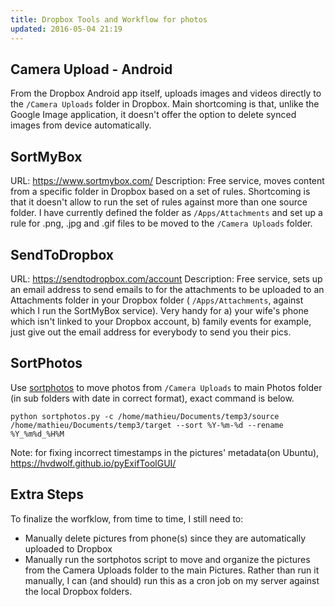 ```yaml
---
title: Dropbox Tools and Workflow for photos
updated: 2016-05-04 21:19
---
```


## Camera Upload - Android
From the Dropbox Android app itself, uploads images and videos directly to the ``` /Camera Uploads ``` folder in Dropbox.
Main shortcoming is that, unlike the Google Image application, it doesn't offer the option to delete synced images from device automatically.

## SortMyBox
URL: https://www.sortmybox.com/
Description: Free service,  moves content from a specific folder in Dropbox based on a set of rules.
Shortcoming is that it doesn't allow to run the set of rules against more than one source folder.
I have currently defined the folder as ``` /Apps/Attachments ``` and set up a rule for .png, .jpg and .gif files to be moved to the ``` /Camera Uploads ``` folder.

## SendToDropbox
URL: https://sendtodropbox.com/account
Description: Free service, sets up an email address to send emails to for the attachments to be uploaded to an Attachments folder in your Dropbox folder ( ``` /Apps/Attachments ```, against which I run the SortMyBox service).
Very handy for a) your wife's phone which isn't linked to your Dropbox account, b) family events for example, just give out the email address for everybody to send you their pics.

## SortPhotos
Use [sortphotos](https://github.com/andrewning/sortphotos) to move photos from ``` /Camera Uploads ``` to main Photos folder (in sub folders with date in correct format), exact command is below. 

```
python sortphotos.py -c /home/mathieu/Documents/temp3/source /home/mathieu/Documents/temp3/target --sort %Y-%m-%d --rename %Y_%m%d_%H%M
```

Note: for fixing incorrect timestamps in the pictures' metadata(on Ubuntu), https://hvdwolf.github.io/pyExifToolGUI/

## Extra Steps
To finalize the worfklow, from time to time, I still need to:
* Manually delete pictures from phone(s) since they are automatically uploaded to Dropbox
* Manually run the sortphotos script to move and organize the pictures from the Camera Uploads folder to the main Pictures. Rather than run it manually, I can (and should) run this as a cron job on my server against the local Dropbox folders.


